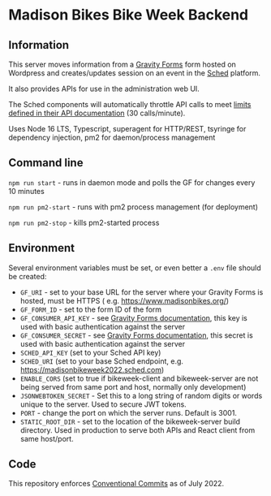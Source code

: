 # Madison Bikes Bike Week Backend

## Information

This server moves information from a [Gravity Forms](https://www.gravityforms.com/) form hosted on Wordpress and
creates/updates session on an event in the [Sched](https://sched.com/) platform.

It also provides APIs for use in the administration web UI.

The Sched components will automatically throttle API calls to meet [limits defined in their API documentation](https://sched.com/api) (30 calls/minute).

Uses Node 16 LTS, Typescript, superagent for HTTP/REST, tsyringe for dependency injection, pm2 for daemon/process management

## Command line

`npm run start` - runs in daemon mode and polls the GF for changes every 10 minutes

`npm run pm2-start` - runs with pm2 process management (for deployment)

`npm run pm2-stop` - kills pm2-started process

## Environment

Several environment variables must be set, or even better a `.env` file should be created:

- `GF_URI` - set to your base URL for the server where your Gravity Forms is hosted, must be HTTPS (
  e.g. https://www.madisonbikes.org/)
- `GF_FORM_ID` - set to the form ID of the form
- `GF_CONSUMER_API_KEY` - see [Gravity Forms documentation](https://docs.gravityforms.com/rest-api-v2-authentication/),
  this key is used with basic authentication against the server
- `GF_CONSUMER_SECRET` - see [Gravity Forms documentation](https://docs.gravityforms.com/rest-api-v2-authentication/),
  this secret is used with basic authentication against the server
- `SCHED_API_KEY` (set to your Sched API key)
- `SCHED_URI` (set to your base Sched endpoint, e.g. https://madisonbikeweek2022.sched.com)
- `ENABLE_CORS` (set to true if bikeweek-client and bikeweek-server are not being served from same port and host, normally only development)
- `JSONWEBTOKEN_SECRET` - Set this to a long string of random digits or words unique to the server. Used to secure JWT tokens.
- `PORT` - change the port on which the server runs. Default is 3001.
- `STATIC_ROOT_DIR` - set to the location of the bikeweek-server build directory. Used in production to serve both APIs and React client from same host/port.

## Code

This repository enforces [Conventional Commits](https://www.conventionalcommits.org/en/v1.0.0/) as of July 2022.
